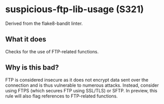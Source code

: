 # suspicious-ftp-lib-usage (S321)
Derived from the flake8-bandit linter.
## What it does
Checks for the use of FTP-related functions.
## Why is this bad?
FTP is considered insecure as it does not encrypt data sent over the
connection and is thus vulnerable to numerous attacks.
Instead, consider using FTPS (which secures FTP using SSL/TLS) or SFTP.
In preview, this rule will also flag references to FTP-related functions.
```